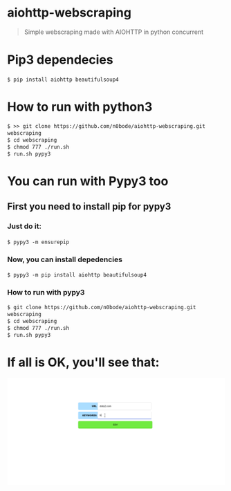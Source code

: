 # aiohttp-webscraping 

> Simple webscraping made with AIOHTTP in python concurrent

# Pip3 dependecies 
 `$ pip install aiohttp beautifulsoup4` 
# How to run with python3 
```console
$ >> git clone https://github.com/n0bode/aiohttp-webscraping.git webscraping
$ cd webscraping
$ chmod 777 ./run.sh
$ run.sh pypy3
``` 
# You can run with Pypy3 too 
## First you need to install pip for pypy3 
### Just do it: 
`$ pypy3 -m ensurepip` 
### Now, you can install depedencies 
`$ pypy3 -m pip install aiohttp beautifulsoup4` 
### How to run with pypy3 
```console
$ git clone https://github.com/n0bode/aiohttp-webscraping.git webscraping
$ cd webscraping 
$ chmod 777 ./run.sh
$ run.sh pypy3
```
# If all is OK, you'll see that:
![That](https://raw.githubusercontent.com/n0bode/aiohttp-webscraping/master/logo.gif)